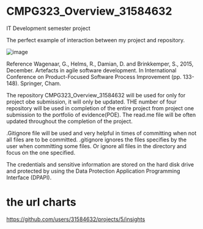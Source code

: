 # CMPG323_Overview_31584632
IT Development semester project

The perfect example of interaction between my project and repository.


![image](https://user-images.githubusercontent.com/106075873/185422561-9700ead2-0d07-41e3-a02b-f1a8fb47d9ec.png)


Reference
	Wagenaar, G., Helms, R., Damian, D. and Brinkkemper, S., 2015, December. Artefacts in agile 	software development. In International Conference on Product-Focused Software Process 	Improvement (pp. 133-148). Springer, Cham.


The repository CMPG323_Overview_31584632 will be used for only for project obe submission,
it will only be updated.
THE number of four repository will be used in completion of the entire project from project one submission to the portfolio of evidence(POE). The read.me file will be often updated throughout the completion of the project.

.Gitignore file will be used and very helpful in times of committing when not all files are to be committed. .gitignore ignores the files specifies by the user when committing some files. Or ignore all files in the directory and focus on the one specified.

The credentials and sensitive information are stored on the hard disk drive and protected by using the Data Protection Application Programming Interface (DPAPI).

# the url charts
https://github.com/users/31584632/projects/5/insights
